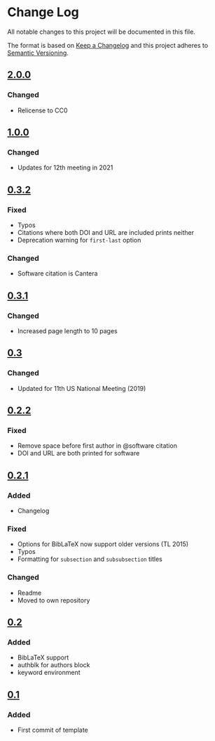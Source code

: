# Change Log
All notable changes to this project will be documented in this file.

The format is based on [Keep a Changelog](http://keepachangelog.com/)
and this project adheres to [Semantic Versioning](http://semver.org/).

## [2.0.0]
### Changed
- Relicense to CC0

## [1.0.0]
### Changed
- Updates for 12th meeting in 2021

## [0.3.2]
### Fixed
- Typos
- Citations where both DOI and URL are included prints neither
- Deprecation warning for `first-last` option

### Changed
- Software citation is Cantera

## [0.3.1]
### Changed
- Increased page length to 10 pages

## [0.3]
### Changed
- Updated for 11th US National Meeting (2019)

## [0.2.2]
### Fixed
- Remove space before first author in @software citation
- DOI and URL are both printed for software

## [0.2.1]
### Added
- Changelog

### Fixed
- Options for BibLaTeX now support older versions (TL 2015)
- Typos
- Formatting for `subsection` and `subsubsection` titles

### Changed
- Readme
- Moved to own repository

## [0.2]
### Added
- BibLaTeX support
- authblk for authors block
- keyword environment

## [0.1]
### Added
- First commit of template

[2.0.0]: https://github.com/pr-omethe-us/ussci-latex-template/compare/v1.0.0...v2.0.0
[1.0.0]: https://github.com/pr-omethe-us/ussci-latex-template/compare/v0.3.2...v1.0.0
[0.3.2]: https://github.com/pr-omethe-us/ussci-latex-template/compare/v0.3.1...v0.3.2
[0.3.1]: https://github.com/pr-omethe-us/ussci-latex-template/compare/v0.3...v0.3.1
[0.3]: https://github.com/pr-omethe-us/ussci-latex-template/compare/v0.2.2...v0.3
[0.2.2]: https://github.com/pr-omethe-us/ussci-latex-template/compare/v0.2.1...v0.2.2
[0.2.1]: https://github.com/pr-omethe-us/ussci-latex-template/compare/v0.2...v0.2.1
[0.2]: https://github.com/pr-omethe-us/ussci-latex-template/compare/v0.1...v0.2
[0.1]: https://github.com/pr-omethe-us/ussci-latex-template/compare/bedec960c0744f537de2c2f86cf3323616d6f964...v0.1
